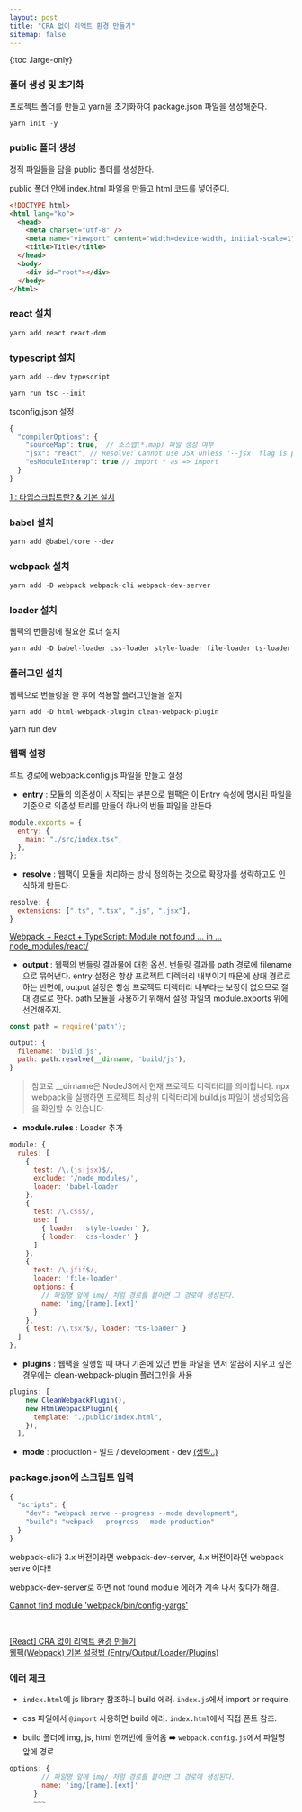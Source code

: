 ```yaml
---
layout: post
title: "CRA 없이 리액트 환경 만들기"
sitemap: false
---
```


{:toc .large-only}

### 폴더 생성 및 초기화

프로젝트 폴더를 만들고 yarn을 초기화하여 package.json 파일을 생성해준다.

```js
yarn init -y
```

### public 폴더 생성

정적 파일들을 담을 public 폴더를 생성한다.

public 폴더 안에 index.html 파일을 만들고 html 코드를 넣어준다.

```html
<!DOCTYPE html>
<html lang="ko">
  <head>
    <meta charset="utf-8" />
    <meta name="viewport" content="width=device-width, initial-scale=1" />
    <title>Title</title>
  </head>
  <body>
    <div id="root"></div>
  </body>
</html>
```

### react 설치

```js
yarn add react react-dom
```

### typescript 설치

```js
yarn add --dev typescript

yarn run tsc --init
```

tsconfig.json 설정

```js
{
  "compilerOptions": {
    "sourceMap": true,  // 소스맵(*.map) 파일 생성 여부
    "jsx": "react", // Resolve: Cannot use JSX unless '--jsx' flag is provided
    "esModuleInterop": true // import * as => import
  }
}
```

[1 : 타입스크립트란? & 기본 설치](https://jellymando.github.io/typescript/2020-12-24-typscript-notion/)

### babel 설치

```js
yarn add @babel/core --dev
```

### webpack 설치

```js
yarn add -D webpack webpack-cli webpack-dev-server
```

### loader 설치

웹팩의 번들링에 필요한 로더 설치

```js
yarn add -D babel-loader css-loader style-loader file-loader ts-loader
```

### 플러그인 설치

웹팩으로 번들링을 한 후에 적용할 플러그인들을 설치

```js
yarn add -D html-webpack-plugin clean-webpack-plugin
```

yarn run dev

### 웹팩 설정

루트 경로에 webpack.config.js 파일을 만들고 설정

- **entry** : 모듈의 의존성이 시작되는 부분으로 웹팩은 이 Entry 속성에 명시된 파일을 기준으로 의존성 트리를 만들어 하나의 번들 파일을 만든다.

```js
module.exports = {
  entry: {
    main: "./src/index.tsx",
  },
};
```

- **resolve** : 웹팩이 모듈을 처리하는 방식 정의하는 것으로 확장자를 생략하고도 인식하게 만든다.

```js
resolve: {
  extensions: [".ts", ".tsx", ".js", ".jsx"],
}
```

[Webpack + React + TypeScript: Module not found … in … node_modules/react/](https://stackoverflow.com/questions/47721962/webpack-react-typescript-module-not-found-in-node-modules-react)

- **output** : 웹팩의 번들링 결과물에 대한 옵션. 번들링 결과를 path 경로에 filename으로 묶어낸다. entry 설정은 항상 프로젝트 디렉터리 내부이기 때문에 상대 경로로 하는 반면에, output 설정은 항상 프로젝트 디렉터리 내부라는 보장이 없으므로 절대 경로로 한다. path 모듈을 사용하기 위해서 설정 파일의 module.exports 위에 선언해주자.

```js
const path = require('path');

output: {
  filename: 'build.js',
  path: path.resolve(__dirname, 'build/js'),
}
```

> 참고로 \_\_dirname은 NodeJS에서 현재 프로젝트 디렉터리를 의미합니다. npx webpack을 실행하면 프로젝트 최상위 디렉터리에 build.js 파일이 생성되었음을 확인할 수 있습니다.

- **module.rules** : Loader 추가

```js
module: {
  rules: [
    {
      test: /\.(js|jsx)$/,
      exclude: '/node_modules/',
      loader: 'babel-loader'
    },
    {
      test: /\.css$/,
      use: [
        { loader: 'style-loader' },
        { loader: 'css-loader' }
      ]
    },
    {
      test: /\.jfif$/,
      loader: 'file-loader',
      options: {
        // 파일명 앞에 img/ 처럼 경로를 붙이면 그 경로에 생성된다.
        name: 'img/[name].[ext]'
      }
    },
    { test: /\.tsx?$/, loader: "ts-loader" }
  ]
},
```

- **plugins** : 웹팩을 실행할 때 마다 기존에 있던 번들 파일을 먼저 깔끔히 지우고 싶은 경우에는 clean-webpack-plugin 플러그인을 사용

```js
plugins: [
    new CleanWebpackPlugin(),
    new HtmlWebpackPlugin({
      template: "./public/index.html",
    }),
  ],
```

- **mode** : production - 빌드 / development - dev <u>(생략..)</u>

### package.json에 스크립트 입력

```js
{
  "scripts": {
    "dev": "webpack serve --progress --mode development",
    "build": "webpack --progress --mode production"
  }
}
```

webpack-cli가 3.x 버전이라면 webpack-dev-server, 4.x 버전이라면 webpack serve 이다!!

webpack-dev-server로 하면 not found module 에러가 계속 나서 찾다가 해결..

[Cannot find module 'webpack/bin/config-yargs'](https://stackoverflow.com/questions/40379139/cannot-find-module-webpack-bin-config-yargs/41182205)

<br/>

[[React] CRA 없이 리액트 환경 만들기](https://baeharam.netlify.app/posts/react/React-CRA-%EC%97%86%EC%9D%B4-%EB%A6%AC%EC%95%A1%ED%8A%B8-%ED%99%98%EA%B2%BD-%EB%A7%8C%EB%93%A4%EA%B8%B0) <br/>
[웹팩(Webpack) 기본 설정법 (Entry/Output/Loader/Plugins)](https://www.daleseo.com/webpack-config/)

### 에러 체크

- `index.html`에 js library 참조하니 build 에러. `index.js`에서 import or require.

- css 파일에서 `@import` 사용하면 build 에러. `index.html`에서 직접 폰트 참조.

- build 폴더에 img, js, html 한꺼번에 들어옴 ➡️ `webpack.config.js`에서 파일명 앞에 경로

```js
options: {
        // 파일명 앞에 img/ 처럼 경로를 붙이면 그 경로에 생성된다.
        name: 'img/[name].[ext]'
      }
      ~~~
```
